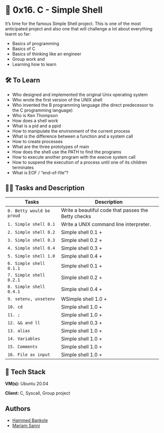 
# 🦾 0x16. C - Simple Shell

It’s time for the famous Simple Shell project. This is one of the most anticipated project and also one that will challenge a lot about everything learnt so far:

- Basics of programming
- Basics of C
- Basics of thinking like an engineer
- Group work and
- Learning how to learn

## 🛠 To Learn
- Who designed and implemented the original Unix operating system
- Who wrote the first version of the UNIX shell
- Who invented the B programming language (the direct predecessor to the C programming language)
- Who is Ken Thompson
- How does a shell work
- What is a pid and a ppid
- How to manipulate the environment of the current process
- What is the difference between a function and a system call
- How to create processes
- What are the three prototypes of main
- How does the shell use the PATH to find the programs
- How to execute another program with the execve system call
- How to suspend the execution of a process until one of its children terminates
- What is EOF / “end-of-file”?

## 👨‍💻 Tasks and Description
| Tasks             | Description                                                                |
| ----------------- | ------------------------------------------------------------------ |
| `0. Betty would be proud` | Write a beautiful code that passes the Betty checks |
| `1. Simple shell 0.1`| Write a UNIX command line interpreter. |
| `2. Simple shell 0.2` | Simple shell 0.1 + |
| `3. Simple shell 0.3`| Simple shell 0.2 + |
| `4. Simple shell 0.4` | Simple shell 0.3 + |
| `5. Simple shell 1.0`| Simple shell 0.4 + |
| `6. Simple shell 0.1.1` | Simple shell 0.1 + |
| `7. Simple shell 0.2.1`| Simple shell 0.2 + |
| `8. Simple shell 0.4.1` | Simple shell 0.4 + |
| `9. setenv, unsetenv`| WSimple shell 1.0 + |
| `10. cd` | Simple shell 1.0 + |
| `11. ;`| Simple shell 1.0 + |
| `12. && and ll` | Simple shell 0.3 + |
| `13. alias`| Simple shell 1.0 + |
| `14. Variables` | Simple shell 1.0 + |
| `15. Comments`| Simple shell 1.0 + |
| `16. File as input`| Simple shell 1.0 + |

## 🚀 Tech Stack

**VM(s):** Ubuntu 20.04

**Client:** C, Syscall, Group project

## Authors

- [Hammed Bankole](https://www.github.com/bankole874)
- [Mariam Sanni](https://github.com/mayrhiarm)

